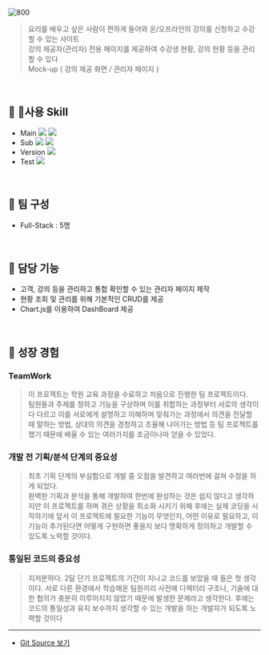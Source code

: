 ![800](https://onedrive.live.com/embed?resid=130CBFA7E5A0B893%2165078&authkey=%21AFjcFfjDMySES3E&width=2000&height=881)
> 요리를 배우고 싶은 사람이 편하게 들어와 온/오프라인의 강의를 신청하고 수강할 수 있는 사이트<br>
> 강의 제공자(관리자) 전용 페이지를 제공하여 수강생 현황, 강의 현황 등을 관리할 수 있다<br>
> Mock-up ( 강의 제공 화면 / 관리자 페이지 )

<br>

## 🔧 사용 Skill
- Main
	<img src="https://img.shields.io/badge/springboot-6DB33F?style=for-the-badge&logo=springboot&logoColor=white"> <img src="https://img.shields.io/badge/Oracle-F80000?style=for-the-badge&logo=oracle">
- Sub
	<img src="https://img.shields.io/badge/jquery-0769AD?style=for-the-badge&logo=jquery&logoColor=white"> <img src="https://img.shields.io/badge/chart.js-FF6384?style=for-the-badge&logo=chartdotjs&logoColor=white">
- Version
	<img src="https://img.shields.io/badge/git-F05032?style=for-the-badge&logo=git&logoColor=white">
- Test
	<img src="https://img.shields.io/badge/junit-25A162?style=for-the-badge&logo=junit5&logoColor=white">

<br>

## 🤝 팀 구성
- Full-Stack : 5명

<br>

## 🌟 담당 기능
- 고객, 강의 등을 관리하고 통합 확인할 수 있는 관리자 페이지 제작
- 현황 조회 및 관리를 위해 기본적인 CRUD를 제공
- Chart.js를 이용하여 DashBoard 제공

<br>  

## 👊 성장 경험
### TeamWork
> 이 프로젝트는 학원 교육 과정을 수료하고 처음으로 진행한 팀 프로젝트이다.<br>
> 팀원들과 주제를 정하고 기능을 구상하며 이를 취합하는 과정부터 서로의 생각이 다 다르고 이를 서로에게 설명하고 이해하며 맞춰가는 과정에서 의견을 전달할 때 말하는 방법, 상대의 의견을 경청하고 조율해 나아가는 방법 등 팀 프로젝트를 했기 때문에 배울 수 있는 여러가지를 조금이나마 얻을 수 있었다.

### 개발 전 기획/분석 단계의 중요성
> 최초 기획 단계의 부실함으로 개발 중 오점을 발견하고 여러번에 걸쳐 수정을 하게 되었다.<br>
> 완벽한 기획과 분석을 통해 개발하여 한번에 완성하는 것은 쉽지 않다고 생각하지만 이 프로젝트를 하며 겪은 상황을 최소화 시키기 위해 후에는 실제 코딩을 시작하기에 앞서 이 프로젝트에 필요한 기능이 무엇인지, 어떤 이유로 필요하고, 이 기능이 추가된다면 어떻게 구현하면 좋을지 보다 명확하게 정의하고 개발할 수 있도록 노력할 것이다.

### 통일된 코드의 중요성
> 지저분하다. 2달 단기 프로젝트의 기간이 지나고 코드를 보았을 때 들은 첫 생각이다.
> 서로 다른 환경에서 학습해온 팀원끼리 사전에 디렉터리 구조나, 기술에 대한 협의가 충분히 이루어지지 않았기 때문에 발생한 문제라고 생각한다. 후에는 코드의 통일성과 유지 보수까지 생각할 수 있는 개발을 하는 개발자가 되도록 노력할 것이다

---
- [Git Source 보기](https://github.com/Hanee-dev/CookingLearn)